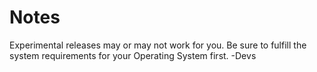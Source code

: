 # Notes
Experimental releases may or may not work for you. Be sure to fulfill the system requirements for your Operating System first. -Devs
